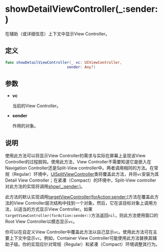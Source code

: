 # showDetailViewController(_:sender:)

在辅助（或详细信息）上下文中显示View Controller。

## 定义

```swift
func showDetailViewController(_ vc: UIViewController, 
                            sender: Any?)
```

## 参数

* **vc**
    
    当前的View Controller。

* **sender**

    作用的对象。

## 说明

使用此方法可以将显示View Controller的需求与实际在屏幕上呈现该View Controller的过程脱钩。使用此方法，View Controller不需要知道它是嵌入在Navigation Controller还是Split-View controller中。两者调用相同的方法。在常规（Regular）环境中，[UISplitViewController]()类将覆盖此方法，并将`vc`安装为其Detail View Controller；在紧凑（Compact）的环境中，Split-View controller对此方法的实现将调用[show(_:sender:)](./1621377-show.md)。

此方法的默认实现调用[targetViewController(forAction:sender:)]()方法在覆盖此方法的View Controller层次结构中找到一个对象。然后，它在该目标对象上调用方法，以适当的方式显示View Controller。如果`targetViewController(forAction:sender:)`方法返回`nil`，则此方法使用窗口的Root View Controller以模态显示`vc`。

你可以在自定义View Controller中覆盖此方法以自己显示`vc`。使用此方法可在主要上下文中显示`vc`。例如，Container View Controller可能使用此方法替换其辅助子级。你的实现应针对常规（Regular）和紧凑（Compact）环境调整其行为。